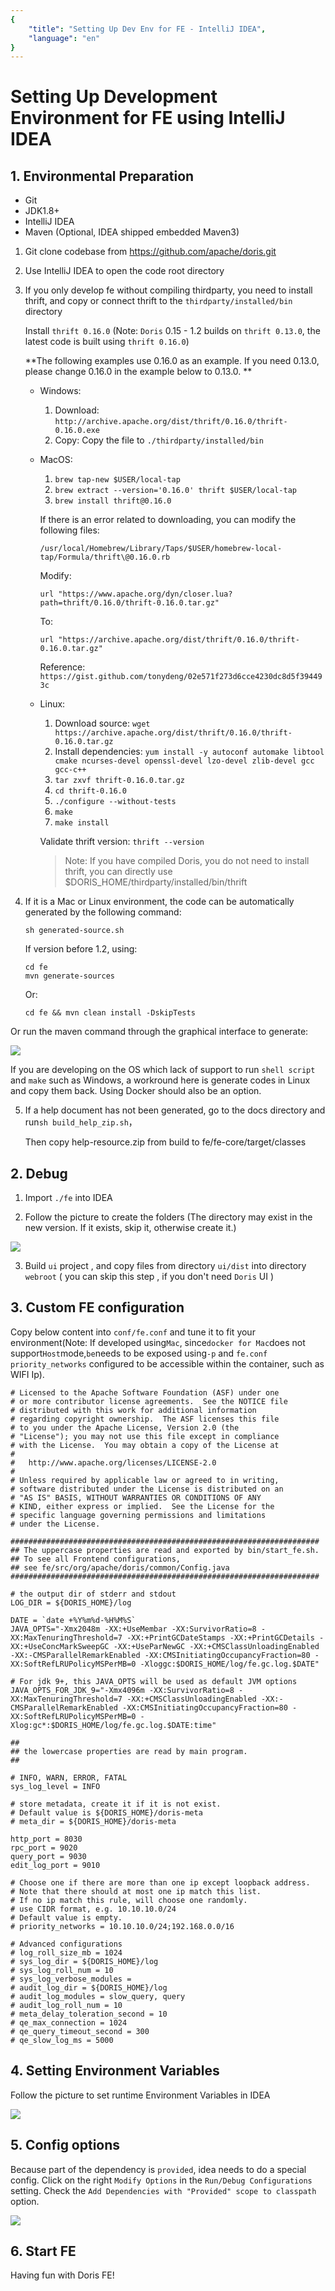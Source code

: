 ```yaml
---
{
    "title": "Setting Up Dev Env for FE - IntelliJ IDEA",
    "language": "en"
}
---
```


<!-- 
Licensed to the Apache Software Foundation (ASF) under one
or more contributor license agreements.  See the NOTICE file
distributed with this work for additional information
regarding copyright ownership.  The ASF licenses this file
to you under the Apache License, Version 2.0 (the
"License"); you may not use this file except in compliance
with the License.  You may obtain a copy of the License at

  http://www.apache.org/licenses/LICENSE-2.0

Unless required by applicable law or agreed to in writing,
software distributed under the License is distributed on an
"AS IS" BASIS, WITHOUT WARRANTIES OR CONDITIONS OF ANY
KIND, either express or implied.  See the License for the
specific language governing permissions and limitations
under the License.
-->

# Setting Up Development Environment for FE using IntelliJ IDEA

## 1. Environmental Preparation

* Git
* JDK1.8+
* IntelliJ IDEA
* Maven (Optional, IDEA shipped embedded Maven3)

1. Git clone codebase from https://github.com/apache/doris.git


2. Use IntelliJ IDEA to open the code root directory

3. If you only develop fe without compiling thirdparty, you need to install thrift, and copy or connect thrift to the `thirdparty/installed/bin` directory

    Install `thrift 0.16.0` (Note: `Doris` 0.15 - 1.2 builds on `thrift 0.13.0`, the latest code is built using `thrift 0.16.0`)

    **The following examples use 0.16.0 as an example. If you need 0.13.0, please change 0.16.0 in the example below to 0.13.0. **
    
    - Windows: 

        1. Download: `http://archive.apache.org/dist/thrift/0.16.0/thrift-0.16.0.exe`
        2. Copy: Copy the file to `./thirdparty/installed/bin`
    
    - MacOS: 

        1. `brew tap-new $USER/local-tap`
        2. `brew extract --version='0.16.0' thrift $USER/local-tap`
        3. `brew install thrift@0.16.0`

        If there is an error related to downloading, you can modify the following files:

        `/usr/local/Homebrew/Library/Taps/$USER/homebrew-local-tap/Formula/thrift\@0.16.0.rb`

        Modify:

        `url "https://www.apache.org/dyn/closer.lua?path=thrift/0.16.0/thrift-0.16.0.tar.gz"`

        To:

        `url "https://archive.apache.org/dist/thrift/0.16.0/thrift-0.16.0.tar.gz"`

        Reference: `https://gist.github.com/tonydeng/02e571f273d6cce4230dc8d5f394493c`
    
    - Linux:

        1. Download source: `wget https://archive.apache.org/dist/thrift/0.16.0/thrift-0.16.0.tar.gz`
        2. Install dependencies: `yum install -y autoconf automake libtool cmake ncurses-devel openssl-devel lzo-devel zlib-devel gcc gcc-c++`
        3. `tar zxvf thrift-0.16.0.tar.gz`
        4. `cd thrift-0.16.0`
        5. `./configure --without-tests`
        6. `make`
        7. `make install`

        Validate thrift version: `thrift --version`  

        > Note: If you have compiled Doris, you do not need to install thrift, you can directly use $DORIS_HOME/thirdparty/installed/bin/thrift

4. If it is a Mac or Linux environment, the code can be automatically generated by the following command:

    ```
    sh generated-source.sh
    ```

    If version before 1.2, using:
    
    ```
    cd fe
    mvn generate-sources
    ```

    Or:

    ```
    cd fe && mvn clean install -DskipTests
    ```

Or run the maven command through the graphical interface to generate:

![](/images/gen_code.png)

If you are developing on the OS which lack of support to run `shell script` and `make` such as Windows, a workround here 
is generate codes in Linux and copy them back. Using Docker should also be an option.

5. If a help document has not been generated, go to the docs directory and run`sh build_help_zip.sh`，

   Then copy help-resource.zip from build to fe/fe-core/target/classes

## 2. Debug

1. Import `./fe` into IDEA

2. Follow the picture to create the folders (The directory may exist in the new version. If it exists, skip it, otherwise create it.)

![](/images/DEBUG4.png)

3. Build `ui` project , and copy files from directory `ui/dist` into directory `webroot` ( you can skip this step , if you don't need `Doris` UI )

## 3. Custom FE configuration

Copy below content into `conf/fe.conf` and tune it to fit your environment(Note: If developed using`Mac`, since`docker for Mac`does not support`Host`mode,`be`needs to be exposed using`-p` and `fe.conf` `priority_networks` configured to be accessible within the container, such as WIFI Ip).

```
# Licensed to the Apache Software Foundation (ASF) under one
# or more contributor license agreements.  See the NOTICE file
# distributed with this work for additional information
# regarding copyright ownership.  The ASF licenses this file
# to you under the Apache License, Version 2.0 (the
# "License"); you may not use this file except in compliance
# with the License.  You may obtain a copy of the License at
#
#   http://www.apache.org/licenses/LICENSE-2.0
#
# Unless required by applicable law or agreed to in writing,
# software distributed under the License is distributed on an
# "AS IS" BASIS, WITHOUT WARRANTIES OR CONDITIONS OF ANY
# KIND, either express or implied.  See the License for the
# specific language governing permissions and limitations
# under the License.

#####################################################################
## The uppercase properties are read and exported by bin/start_fe.sh.
## To see all Frontend configurations,
## see fe/src/org/apache/doris/common/Config.java
#####################################################################

# the output dir of stderr and stdout 
LOG_DIR = ${DORIS_HOME}/log

DATE = `date +%Y%m%d-%H%M%S`
JAVA_OPTS="-Xmx2048m -XX:+UseMembar -XX:SurvivorRatio=8 -XX:MaxTenuringThreshold=7 -XX:+PrintGCDateStamps -XX:+PrintGCDetails -XX:+UseConcMarkSweepGC -XX:+UseParNewGC -XX:+CMSClassUnloadingEnabled -XX:-CMSParallelRemarkEnabled -XX:CMSInitiatingOccupancyFraction=80 -XX:SoftRefLRUPolicyMSPerMB=0 -Xloggc:$DORIS_HOME/log/fe.gc.log.$DATE"

# For jdk 9+, this JAVA_OPTS will be used as default JVM options
JAVA_OPTS_FOR_JDK_9="-Xmx4096m -XX:SurvivorRatio=8 -XX:MaxTenuringThreshold=7 -XX:+CMSClassUnloadingEnabled -XX:-CMSParallelRemarkEnabled -XX:CMSInitiatingOccupancyFraction=80 -XX:SoftRefLRUPolicyMSPerMB=0 -Xlog:gc*:$DORIS_HOME/log/fe.gc.log.$DATE:time"

##
## the lowercase properties are read by main program.
##

# INFO, WARN, ERROR, FATAL
sys_log_level = INFO

# store metadata, create it if it is not exist.
# Default value is ${DORIS_HOME}/doris-meta
# meta_dir = ${DORIS_HOME}/doris-meta

http_port = 8030
rpc_port = 9020
query_port = 9030
edit_log_port = 9010

# Choose one if there are more than one ip except loopback address. 
# Note that there should at most one ip match this list.
# If no ip match this rule, will choose one randomly.
# use CIDR format, e.g. 10.10.10.0/24
# Default value is empty.
# priority_networks = 10.10.10.0/24;192.168.0.0/16

# Advanced configurations 
# log_roll_size_mb = 1024
# sys_log_dir = ${DORIS_HOME}/log
# sys_log_roll_num = 10
# sys_log_verbose_modules = 
# audit_log_dir = ${DORIS_HOME}/log
# audit_log_modules = slow_query, query
# audit_log_roll_num = 10
# meta_delay_toleration_second = 10
# qe_max_connection = 1024
# qe_query_timeout_second = 300
# qe_slow_log_ms = 5000

```

## 4. Setting Environment Variables

Follow the picture to set runtime Environment Variables in IDEA

![](/images/DEBUG5.png)

## 5. Config options

Because part of the dependency is `provided`, idea needs to do a special config. Click on the right `Modify Options` in the `Run/Debug Configurations` setting. Check the `Add Dependencies with "Provided" scope to classpath` option.

![](/images/idea_options.png)

## 6. Start FE

Having fun with Doris FE!

